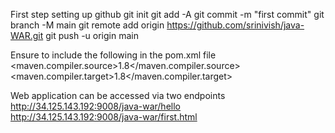 First step setting up github
 git init
 git add -A
 git commit -m "first commit"
 git branch -M main
 git remote add origin https://github.com/srinivish/java-WAR.git
 git push -u origin main


Ensure to include the following in the pom.xml file
 <properties>
        <maven.compiler.source>1.8</maven.compiler.source>
        <maven.compiler.target>1.8</maven.compiler.target>
</properties>

Web application can be accessed via two endpoints
http://34.125.143.192:9008/java-war/hello  
http://34.125.143.192:9008/java-war/first.html
 
